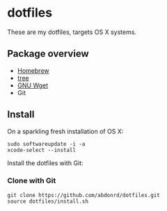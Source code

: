 # dotfiles

These are my dotfiles, targets OS X systems.

## Package overview

* [Homebrew](http://brew.sh/)
* [tree](http://mama.indstate.edu/users/ice/tree/)
* [GNU Wget](https://www.gnu.org/software/wget/)
* Git

## Install

On a sparkling fresh installation of OS X:

    sudo softwareupdate -i -a
    xcode-select --install

Install the dotfiles with Git:

### Clone with Git

    git clone https://github.com/abdonrd/dotfiles.git
    source dotfiles/install.sh
